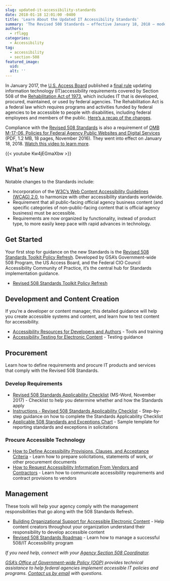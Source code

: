 ```yaml
---
slug: updated-it-accessibility-standards
date: 2018-01-18 12:01:00 -0400
title: 'Learn About the Updated IT Accessibility Standards'
summary: 'The Revised 508 Standards — effective January 18, 2018 — modernize the federal government’s IT accessibility standards and bring us into alignment with governments around the world.'
authors:
  - rflagg
categories:
  - Accessibility
tag:
  - accessibility
  - section-508
featured_image: 
  uid: 
  alt: ''
---
```


In January 2017, the [U.S. Access Board](https://www.access-board.gov/) published a [final rule](https://www.access-board.gov/guidelines-and-standards/communications-and-it/about-the-ict-refresh/final-rule) updating information technology (IT)accessibility requirements covered by Section 508 of the [Rehabilitation Act of 1973](https://www.access-board.gov/the-board/laws/rehabilitation-act-of-1973), which includes IT that is developed, procured, maintained, or used by federal agencies. The Rehabilitation Act is a federal law which requires programs and activities funded by federal agencies to be accessible to people with disabilities, including federal employees and members of the public. [Here’s a recap of the changes](https://www.access-board.gov/guidelines-and-standards/communications-and-it/about-the-ict-refresh/overview-of-the-final-rule).

Compliance with the [Revised 508 Standards](https://www.access-board.gov/guidelines-and-standards/communications-and-it/about-the-ict-refresh/final-rule/text-of-the-standards-and-guidelines) is also a requirement of [OMB M-17-06, Policies for Federal Agency Public Websites and Digital Services](https://www.whitehouse.gov/sites/whitehouse.gov/files/omb/memoranda/2017/m-17-06.pdf) (PDF, 1.2 MB, 18 pages, November 2016). They went into effect on January 18, 2018. [Watch this video to learn more](https://www.youtube.com/watch?v%3DKw4jEGmaXbw).

{{< youtube Kw4jEGmaXbw >}}

## What’s New
Notable changes to the Standards include:

*   Incorporation of the [W3C’s Web Content Accessibility Guidelines (WCAG) 2.0](http://www.w3.org/TR/WCAG20/), to harmonize with other accessibility standards worldwide.
*   Requirement that all public-facing official agency business content (and specific categories of non-public-facing content that is official agency business) must be accessible.
*   Requirements are now organized by functionality, instead of product type, to more easily keep pace with rapid advances in technology.

## Get Started

Your first stop for guidance on the new Standards is the [Revised 508 Standards Toolkit Policy Refresh](https://section508.gov/refresh-toolkit). Developed by GSA’s Government-wide 508 Program, the US Access Board, and the Federal CIO Council Accessibility Community of Practice, it’s the central hub for Standards implementation guidance.

*   [Revised 508 Standards Toolkit Policy Refresh](https://section508.gov/refresh-toolkit)

## Development and Content Creation

If you’re a developer or content manager, this detailed guidance will help you create accessible systems and content, and learn how to test content for accessibility.

*   [Accessibility Resources for Developers and Authors](https://section508.gov/Accessibility-Resources-for-Developers-and-Authors) - Tools and training
*   [Accessibility Testing for Electronic Content](https://section508.gov/refresh-toolkit/test) - Testing guidance

## Procurement

Learn how to define requirements and procure IT products and services that comply with the Revised 508 Standards.

### Develop Requirements

*   [Revised 508 Standards Applicability Checklist](https://section508.gov/sites/default/files/Revised%2520508%2520Standards%2520Applicability%2520Checklist.docx) (MS-Word, November 2017) - Checklist to help you determine whether and how the Standards apply
*   [Instructions - Revised 508 Standards Applicability Checklist](https://section508.gov/revised-508-standards-applicability-checklist) - Step-by-step guidance on how to complete the Standards Applicability Checklist
*   [Applicable 508 Standards and Exceptions Chart](https://section508.gov/applicable-508-standards-and-exceptions-chart) - Sample template for reporting standards and exceptions in solicitations

### Procure Accessible Technology

*   [How to Define Accessibility Provisions, Clauses, and Acceptance Criteria](https://section508.gov/accessibility-provisions) - Learn how to prepare solicitations, statements of work, or other procurement documents
*   [How to Request Accessibility Information From Vendors and Contractors](https://section508.gov/how-to-request-accessibility-information-from-vendors-and-contractors) - Learn how to communicate accessibility requirements and contract provisions to vendors

## Management

These tools will help your agency comply with the management responsibilities that go along with the 508 Standards Refresh.

*   [Building Organizational Support for Accessible Electronic Content](https://section508.gov/Build-Organizational-Support-for-Accessible-Electronic-Content) - Help content creators throughout your organization understand their responsibility to develop accessible content
*   [Revised 508 Standards Roadmap](https://section508.gov/revised-508-standards-roadmap) - Learn how to manage a successful 508/IT Accessibility program

_If you need help, connect with your [Agency Section 508 Coordinator](https://www.section508.gov/508-coordinator-listing)._

_[GSA’s Office of Government-wide Policy (OGP)](https://www.gsa.gov/about-us/organization/office-of-governmentwide-policy/information-integrity-and-access) provides technical assistance to help federal agencies implement accessible IT policies and programs. [Contact us by email](mailto:section.508@gsa.gov) with questions._
